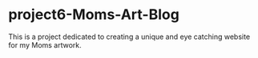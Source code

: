 # project6-Moms-Art-Blog
This is a project dedicated to creating a unique and eye catching website for my Moms artwork. 

